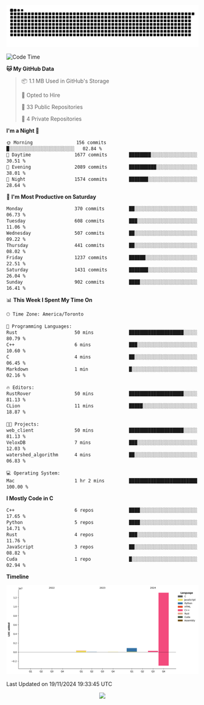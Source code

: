 <picture>
  <source media="(prefers-color-scheme: dark)" srcset="https://raw.githubusercontent.com/kkli08/kkli08/output/github-contribution-grid-snake-dark.svg">
  <source media="(prefers-color-scheme: light)" srcset="https://raw.githubusercontent.com/kkli08/kkli08/output/github-contribution-grid-snake.svg">
  <img alt="github contribution grid snake animation" src="https://raw.githubusercontent.com/kkli08/kkli08/output/github-contribution-grid-snake.svg">
</picture>


<!--START_SECTION:waka-->
![Code Time](http://img.shields.io/badge/Code%20Time-88%20hrs%2030%20mins-blue)

**🐱 My GitHub Data** 

> 📦 1.1 MB Used in GitHub's Storage 
 > 
> 💼 Opted to Hire
 > 
> 📜 33 Public Repositories 
 > 
> 🔑 4 Private Repositories 
 > 
**I'm a Night 🦉** 

```text
🌞 Morning                156 commits         █░░░░░░░░░░░░░░░░░░░░░░░░   02.84 % 
🌆 Daytime                1677 commits        ████████░░░░░░░░░░░░░░░░░   30.51 % 
🌃 Evening                2089 commits        ██████████░░░░░░░░░░░░░░░   38.01 % 
🌙 Night                  1574 commits        ███████░░░░░░░░░░░░░░░░░░   28.64 % 
```
📅 **I'm Most Productive on Saturday** 

```text
Monday                   370 commits         ██░░░░░░░░░░░░░░░░░░░░░░░   06.73 % 
Tuesday                  608 commits         ███░░░░░░░░░░░░░░░░░░░░░░   11.06 % 
Wednesday                507 commits         ██░░░░░░░░░░░░░░░░░░░░░░░   09.22 % 
Thursday                 441 commits         ██░░░░░░░░░░░░░░░░░░░░░░░   08.02 % 
Friday                   1237 commits        ██████░░░░░░░░░░░░░░░░░░░   22.51 % 
Saturday                 1431 commits        ███████░░░░░░░░░░░░░░░░░░   26.04 % 
Sunday                   902 commits         ████░░░░░░░░░░░░░░░░░░░░░   16.41 % 
```


📊 **This Week I Spent My Time On** 

```text
🕑︎ Time Zone: America/Toronto

💬 Programming Languages: 
Rust                     50 mins             ████████████████████░░░░░   80.79 % 
C++                      6 mins              ███░░░░░░░░░░░░░░░░░░░░░░   10.60 % 
C                        4 mins              ██░░░░░░░░░░░░░░░░░░░░░░░   06.45 % 
Markdown                 1 min               █░░░░░░░░░░░░░░░░░░░░░░░░   02.16 % 

🔥 Editors: 
RustRover                50 mins             ████████████████████░░░░░   81.13 % 
CLion                    11 mins             █████░░░░░░░░░░░░░░░░░░░░   18.87 % 

🐱‍💻 Projects: 
web_client               50 mins             ████████████████████░░░░░   81.13 % 
VeloxDB                  7 mins              ███░░░░░░░░░░░░░░░░░░░░░░   12.03 % 
watershed_algorithm      4 mins              ██░░░░░░░░░░░░░░░░░░░░░░░   06.83 % 

💻 Operating System: 
Mac                      1 hr 2 mins         █████████████████████████   100.00 % 
```

**I Mostly Code in C** 

```text
C++                      6 repos             ████░░░░░░░░░░░░░░░░░░░░░   17.65 % 
Python                   5 repos             ████░░░░░░░░░░░░░░░░░░░░░   14.71 % 
Rust                     4 repos             ███░░░░░░░░░░░░░░░░░░░░░░   11.76 % 
JavaScript               3 repos             ██░░░░░░░░░░░░░░░░░░░░░░░   08.82 % 
Cuda                     1 repo              █░░░░░░░░░░░░░░░░░░░░░░░░   02.94 % 
```



**Timeline**

![Lines of Code chart](https://raw.githubusercontent.com/kkli08/kkli08/main/assets/bar_graph.png)


 Last Updated on 19/11/2024 19:33:45 UTC
<!--END_SECTION:waka-->


<div align="center">
    <img  src="https://github-readme-streak-stats.herokuapp.com/?user=kkli08&theme=cobalt" />
</div>

<br/>
<br/>
<br/>
